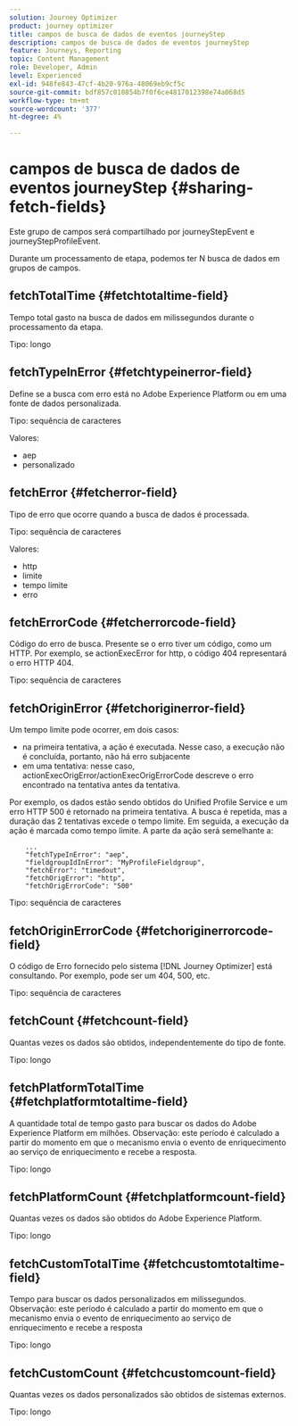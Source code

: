 ```yaml
---
solution: Journey Optimizer
product: journey optimizer
title: campos de busca de dados de eventos journeyStep
description: campos de busca de dados de eventos journeyStep
feature: Journeys, Reporting
topic: Content Management
role: Developer, Admin
level: Experienced
exl-id: 948fe843-47cf-4b20-976a-48069eb9cf5c
source-git-commit: bdf857c010854b7f0f6ce4817012398e74a068d5
workflow-type: tm+mt
source-wordcount: '377'
ht-degree: 4%

---
```


# campos de busca de dados de eventos journeyStep {#sharing-fetch-fields}

Este grupo de campos será compartilhado por journeyStepEvent e journeyStepProfileEvent.

Durante um processamento de etapa, podemos ter N busca de dados em grupos de campos.

## fetchTotalTime {#fetchtotaltime-field}

Tempo total gasto na busca de dados em milissegundos durante o processamento da etapa.

Tipo: longo

## fetchTypeInError {#fetchtypeinerror-field}

Define se a busca com erro está no Adobe Experience Platform ou em uma fonte de dados personalizada.

Tipo: sequência de caracteres

Valores:

* aep
* personalizado

## fetchError {#fetcherror-field}

Tipo de erro que ocorre quando a busca de dados é processada.

Tipo: sequência de caracteres

Valores:

* http
* limite
* tempo limite
* erro

## fetchErrorCode {#fetcherrorcode-field}

Código do erro de busca. Presente se o erro tiver um código, como um HTTP. Por exemplo, se actionExecError for http, o código 404 representará o erro HTTP 404.

Tipo: sequência de caracteres

## fetchOriginError {#fetchoriginerror-field}

Um tempo limite pode ocorrer, em dois casos:

* na primeira tentativa, a ação é executada. Nesse caso, a execução não é concluída, portanto, não há erro subjacente
* em uma tentativa: nesse caso, actionExecOrigError/actionExecOrigErrorCode descreve o erro encontrado na tentativa antes da tentativa.

Por exemplo, os dados estão sendo obtidos do Unified Profile Service e um erro HTTP 500 é retornado na primeira tentativa. A busca é repetida, mas a duração das 2 tentativas excede o tempo limite. Em seguida, a execução da ação é marcada como tempo limite. A parte da ação será semelhante a:

```
    ...
    "fetchTypeInError": "aep",
    "fieldgroupIdInError": "MyProfileFieldgroup",
    "fetchError": "timedout",
    "fetchOrigError": "http",
    "fetchOrigErrorCode": "500"
```

Tipo: sequência de caracteres

## fetchOriginErrorCode {#fetchoriginerrorcode-field}

O código de Erro fornecido pelo sistema [!DNL Journey Optimizer] está consultando. Por exemplo, pode ser um 404, 500, etc.

Tipo: sequência de caracteres

## fetchCount {#fetchcount-field}

Quantas vezes os dados são obtidos, independentemente do tipo de fonte.

Tipo: longo

## fetchPlatformTotalTime {#fetchplatformtotaltime-field}

A quantidade total de tempo gasto para buscar os dados do Adobe Experience Platform em milhões. Observação: este período é calculado a partir do momento em que o mecanismo envia o evento de enriquecimento ao serviço de enriquecimento e recebe a resposta.

Tipo: longo

## fetchPlatformCount {#fetchplatformcount-field}

Quantas vezes os dados são obtidos do Adobe Experience Platform.

Tipo: longo

## fetchCustomTotalTime {#fetchcustomtotaltime-field}

Tempo para buscar os dados personalizados em milissegundos. Observação: este período é calculado a partir do momento em que o mecanismo envia o evento de enriquecimento ao serviço de enriquecimento e recebe a resposta

Tipo: longo

## fetchCustomCount {#fetchcustomcount-field}

Quantas vezes os dados personalizados são obtidos de sistemas externos.

Tipo: longo
